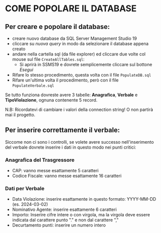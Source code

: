 # COME POPOLARE IL DATABASE
## Per creare e popolare il database:
- creare nuovo database da SQL Server Management Studio 19
- cliccare su _nuova query_ in modo da selezionare il database appena creato
- andare nella cartella sql (da file explorer) ed cliccare due volte col mouse sul file `CreateAllTables.sql`:
   - Si aprirà in SSMS19 e dovrete semplicemente cliccare sul bottone _Esegui_
- Rifare lo stesso procedimento, questa volta con il file `PopulateDB.sql`
- Rifare un'ultima volta il procedimento, però con il file `PopulateVerbale.sql`

Se tutto funziona dovreste avere 3 tabelle: **Anagrafica**, **Verbale** e **TipoViolazione**, ognuna contenente 5 record.

N.B: Ricordatevi di cambiare i valori della connection string! O non partirà mai il progetto.

## Per inserire correttamente il verbale:
Siccome non ci sono i controlli, se volete avere successo nell'inserimento del verbale dovrete inserire i dati in questo modo nei punti critici:

### Anagrafica del Trasgressore
- CAP: vanno messe esattamente 5 caratteri
- Codice Fiscale: vanno messe esattamente 16 caratteri
### Dati per Verbale
- Data Violazione: inserire esattamente in questo formato: YYYY-MM-DD (es. 2024-03-02)
- Nominativo Agente: inserire esattamente 6 caratteri
- Importo: Inserire cifre intere o con virgola, ma la virgola deve essere indicata dal carattere punto "." e non dal carattere ","
- Decurtamento punti: inserire un numero intero
